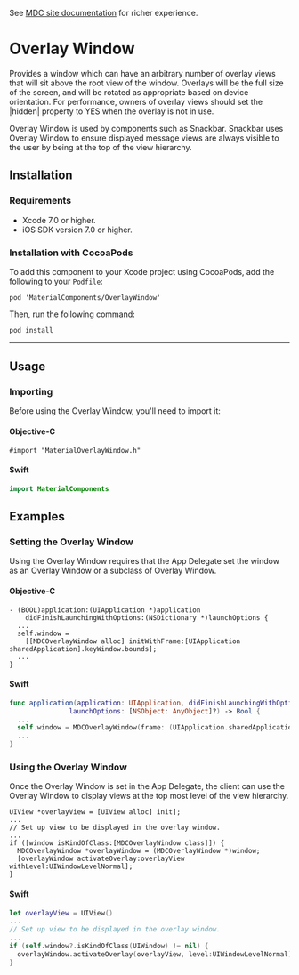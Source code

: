 <!--{% if site.link_to_site == "true" %}-->
See <a href="https://material-ext.appspot.com/mdc-ios-preview/components/OverlayWindow/">MDC site documentation</a> for richer experience.
<!--{% else %}See <a href="https://github.com/material-components/material-components-ios/tree/develop/components/OverlayWindow">GitHub</a> for README documentation.{% endif %}-->

# Overlay Window

Provides a window which can have an arbitrary number of overlay views that will sit above the root
view of the window. Overlays will be the full size of the screen, and will be rotated as appropriate
based on device orientation. For performance, owners of overlay views should set the |hidden|
property to YES when the overlay is not in use.

Overlay Window is used by components such as Snackbar. Snackbar uses Overlay Window to ensure
displayed message views are always visible to the user by being at the top of the view hierarchy.

## Installation

### Requirements

- Xcode 7.0 or higher.
- iOS SDK version 7.0 or higher.

### Installation with CocoaPods

To add this component to your Xcode project using CocoaPods, add the following to your `Podfile`:

~~~
pod 'MaterialComponents/OverlayWindow'
~~~

Then, run the following command:

~~~ bash
pod install
~~~

- - -

## Usage

### Importing

Before using the Overlay Window, you'll need to import it:

#### Objective-C

~~~ objc
#import "MaterialOverlayWindow.h"
~~~

#### Swift

~~~ swift
import MaterialComponents
~~~

## Examples

### Setting the Overlay Window

Using the Overlay Window requires that the App Delegate set the window as an Overlay Window or a
subclass of Overlay Window.

#### Objective-C

~~~ objc
- (BOOL)application:(UIApplication *)application
    didFinishLaunchingWithOptions:(NSDictionary *)launchOptions {
  ...
  self.window =
    [[MDCOverlayWindow alloc] initWithFrame:[UIApplication sharedApplication].keyWindow.bounds];
  ...
}
~~~

#### Swift

~~~ swift
func application(application: UIApplication, didFinishLaunchingWithOptions
               launchOptions: [NSObject: AnyObject]?) -> Bool {
  ...
  self.window = MDCOverlayWindow(frame: (UIApplication.sharedApplication().keyWindow?.bounds)!)
  ...
}
~~~

### Using the Overlay Window

Once the Overlay Window is set in the App Delegate, the client can use the Overlay Window to display
views at the top most level of the view hierarchy.

~~~ objc
UIView *overlayView = [UIView alloc] init];
...
// Set up view to be displayed in the overlay window.
...
if ([window isKindOfClass:[MDCOverlayWindow class]]) {
  MDCOverlayWindow *overlayWindow = (MDCOverlayWindow *)window;
  [overlayWindow activateOverlay:overlayView withLevel:UIWindowLevelNormal];
}
~~~

#### Swift

~~~ swift
let overlayView = UIView()
...
// Set up view to be displayed in the overlay window.
...
if (self.window?.isKindOfClass(UIWindow) != nil) {
  overlayWindow.activateOverlay(overlayView, level:UIWindowLevelNormal)
}
~~~
